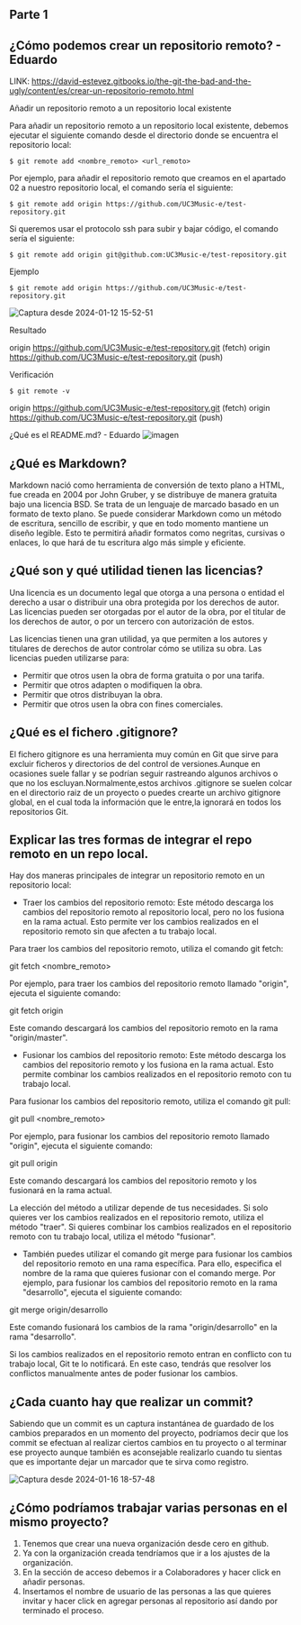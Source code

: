  ## Parte 1

 ## ¿Cómo podemos crear un repositorio remoto? - Eduardo
 LINK:
https://david-estevez.gitbooks.io/the-git-the-bad-and-the-ugly/content/es/crear-un-repositorio-remoto.html

Añadir un repositorio remoto a un repositorio local existente

 Para añadir un repositorio remoto a un repositorio local existente, debemos ejecutar el siguiente comando desde el directorio donde se encuentra el repositorio local:

    $ git remote add <nombre_remoto> <url_remoto>

 Por ejemplo, para añadir el repositorio remoto que creamos en el apartado 02 a nuestro repositorio local, el comando sería el siguiente:

    $ git remote add origin https://github.com/UC3Music-e/test-repository.git

 Si queremos usar el protocolo ssh para subir y bajar código, el comando sería el siguiente:

    $ git remote add origin git@github.com:UC3Music-e/test-repository.git

Ejemplo

    $ git remote add origin https://github.com/UC3Music-e/test-repository.git

![Captura desde 2024-01-12 15-52-51](https://github.com/Eduardomesut/Entornos/assets/93294713/ac6633d4-1087-4fdf-8903-f9e0bbe47d32)


Resultado

origin https://github.com/UC3Music-e/test-repository.git (fetch)
origin https://github.com/UC3Music-e/test-repository.git (push)

Verificación

    $ git remote -v

origin https://github.com/UC3Music-e/test-repository.git (fetch)
origin https://github.com/UC3Music-e/test-repository.git (push)

   
¿Qué es el README.md? - Eduardo
![imagen](https://github.com/Eduardomesut/Entornos/assets/93294713/2c05c59a-a741-4f53-b919-0c28d0291861)



   ## ¿Qué es Markdown?
 
   Markdown nació como herramienta de conversión de texto plano a HTML, fue creada en 2004 por John Gruber, y se distribuye de manera gratuita bajo una licencia BSD. Se trata de un lenguaje de marcado basado en un formato de texto plano.
   Se puede considerar Markdown como un método de escritura, sencillo de escribir, y que en todo momento mantiene un diseño legible. Esto te permitirá añadir formatos como negritas, cursivas o enlaces, lo que hará de tu escritura algo más        simple y eficiente.
    
   ## ¿Qué son y qué utilidad tienen las licencias?

Una licencia es un documento legal que otorga a una persona o entidad el derecho a usar o distribuir una obra protegida por los derechos de autor. Las licencias pueden ser otorgadas por el autor de la obra, por el titular de los derechos      de autor, o por un tercero con autorización de estos.

Las licencias tienen una gran utilidad, ya que permiten a los autores y titulares de derechos de autor controlar cómo se utiliza su obra. Las licencias pueden utilizarse para:

- Permitir que otros usen la obra de forma gratuita o por una tarifa.
- Permitir que otros adapten o modifiquen la obra.
- Permitir que otros distribuyan la obra.
- Permitir que otros usen la obra con fines comerciales.
   
## ¿Qué es el fichero .gitignore?

El fichero gitignore es una herramienta muy común en Git que sirve para excluir ficheros y directorios de del control de versiones.Aunque en ocasiones suele fallar y se podrían seguir rastreando algunos archivos o que no los escluyan.Normalmente,estos archivos .gitignore se suelen colcar en el directorio raiz de un proyecto o puedes crearte un archivo gitignore global, en el cual toda la información que le entre,la ignorará en todos los repositorios Git.

##    Explicar las tres formas de integrar el repo remoto en un repo local.

Hay dos maneras principales de integrar un repositorio remoto en un repositorio local:

- Traer los cambios del repositorio remoto: Este método descarga los cambios del repositorio remoto al repositorio local, pero no los fusiona en la rama actual. Esto permite ver los cambios realizados en el repositorio remoto sin que afecten a tu trabajo local.

Para traer los cambios del repositorio remoto, utiliza el comando git fetch:

   git fetch <nombre_remoto>

Por ejemplo, para traer los cambios del repositorio remoto llamado "origin", ejecuta el siguiente comando:

   git fetch origin

Este comando descargará los cambios del repositorio remoto en la rama "origin/master".

- Fusionar los cambios del repositorio remoto: Este método descarga los cambios del repositorio remoto y los fusiona en la rama actual. Esto permite combinar los cambios realizados en el repositorio remoto con tu trabajo local.

Para fusionar los cambios del repositorio remoto, utiliza el comando git pull:

   git pull <nombre_remoto>

Por ejemplo, para fusionar los cambios del repositorio remoto llamado "origin", ejecuta el siguiente comando:

   git pull origin

Este comando descargará los cambios del repositorio remoto y los fusionará en la rama actual.

La elección del método a utilizar depende de tus necesidades. Si solo quieres ver los cambios realizados en el repositorio remoto, utiliza el método "traer". Si quieres combinar los cambios realizados en el repositorio remoto con tu trabajo local, utiliza el método "fusionar".

- También puedes utilizar el comando git merge para fusionar los cambios del repositorio remoto en una rama específica. Para ello, especifica el nombre de la rama que quieres fusionar con el comando merge. Por ejemplo, para fusionar los cambios del repositorio remoto en la rama "desarrollo", ejecuta el siguiente comando:

git merge origin/desarrollo

Este comando fusionará los cambios de la rama "origin/desarrollo" en la rama "desarrollo".

Si los cambios realizados en el repositorio remoto entran en conflicto con tu trabajo local, Git te lo notificará. En este caso, tendrás que resolver los conflictos manualmente antes de poder fusionar los cambios.

 ## ¿Cada cuanto hay que realizar un commit?

   Sabiendo que un commit es un captura instantánea de guardado de los cambios preparados en un momento del proyecto, podríamos decir que los commit se efectuan al realizar ciertos cambios en tu proyecto o al terminar ese proyecto aunque también es aconsejable realizarlo cuando tu sientas que es importante dejar un marcador que te sirva como registro.

   ![Captura desde 2024-01-16 18-57-48](https://github.com/Eduardomesut/Entornos/assets/155988531/a7c168ff-9612-47ee-8c70-5af56e08c719)

   
   ## ¿Cómo podríamos trabajar varias personas en el mismo proyecto?

   1. Tenemos que crear una nueva organización desde cero en github.
   2. Ya con la organización creada tendríamos que ir a los ajustes de la organización.
   3. En la sección de acceso debemos ir a Colaboradores y hacer click en añadir personas.
   4. Insertamos el nombre de usuario de las personas a las que quieres invitar y hacer click en agregar personas al repositorio así dando por terminado el proceso.
